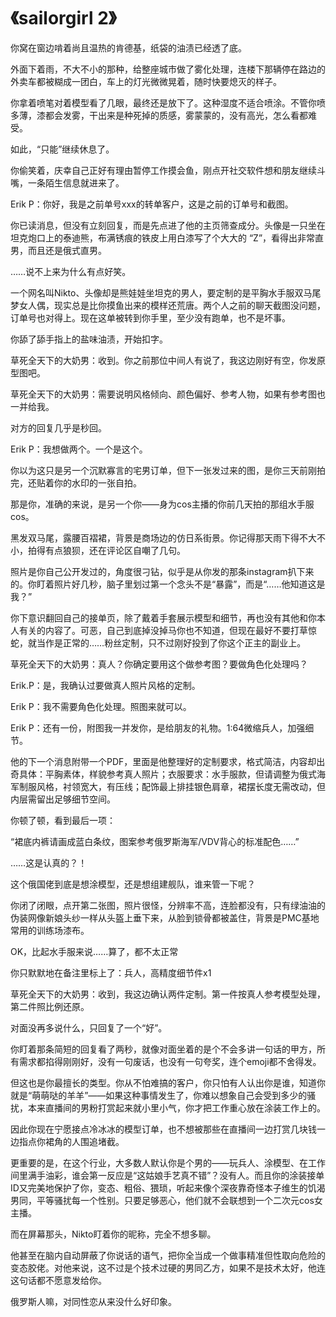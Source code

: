 # 《sailorgirl 2》

你窝在窗边啃着尚且温热的肯德基，纸袋的油渍已经透了底。

外面下着雨，不大不小的那种，给整座城市做了雾化处理，连楼下那辆停在路边的外卖车都被糊成一团白，车上的灯光微微晃着，随时快要熄灭的样子。

你拿着喷笔对着模型看了几眼，最终还是放下了。这种湿度不适合喷涂。不管你喷多薄，漆都会发雾，干出来是种死掉的质感，雾蒙蒙的，没有高光，怎么看都难受。

如此，“只能”继续休息了。

你偷笑着，庆幸自己正好有理由暂停工作摸会鱼，刚点开社交软件想和朋友继续斗嘴，一条陌生信息就进来了。

Erik P：你好，我是之前单号xxx的转单客户，这是之前的订单号和截图。

你已读消息，但没有立刻回复，而是先点进了他的主页筛查成分。头像是一只坐在坦克炮口上的泰迪熊，布满锈痕的铁皮上用白漆写了个大大的 “Z”，看得出非常直男，而且还是俄式直男。

……说不上来为什么有点好笑。

一个网名叫Nikto、头像却是熊娃娃坐坦克的男人，要定制的是平胸水手服双马尾梦女人偶，现实总是比你摸鱼出来的模样还荒唐。两个人之前的聊天截图没问题，订单号也对得上。现在这单被转到你手里，至少没有跑单，也不是坏事。

你舔了舔手指上的盐味油渍，开始扣字。

草死全天下的大奶男：收到。你之前那位中间人有说了，我这边刚好有空，你发原型图吧。

草死全天下的大奶男：需要说明风格倾向、颜色偏好、参考人物，如果有参考图也一并给我。

对方的回复几乎是秒回。

Erik P：我想做两个。一个是这个。

你以为这只是另一个沉默寡言的宅男订单，但下一张发过来的图，是你三天前刚拍完，还贴着你的水印的一张自拍。

那是你，准确的来说，是另一个你——身为cos主播的你前几天拍的那组水手服cos。

黑发双马尾，露腰百褶裙，背景是商场边的仿日系街景。你记得那天雨下得不大不小，拍得有点狼狈，还在评论区自嘲了几句。

照片是你自己公开发过的，角度很刁钻，似乎是从你发的那条instagram扒下来的。你盯着照片好几秒，脑子里划过第一个念头不是“暴露”，而是“……他知道这是我？”

你下意识翻回自己的接单页，除了戴着手套展示模型和细节，再也没有其他和你本人有关的内容了。可恶，自己到底掉没掉马你也不知道，但现在最好不要打草惊蛇，就当作是正常的……粉丝定制，只不过刚好投到了你这个正主的副业上。

草死全天下的大奶男：真人？你确定要用这个做参考图？要做角色化处理吗？

Erik.P：是，我确认过要做真人照片风格的定制。

Erik P：我不需要角色化处理。照图来就可以。

Erik P：还有一份，附图我一并发你，是给朋友的礼物。1:64微缩兵人，加强细节。

他的下一个消息附带一个PDF，里面是他整理好的定制要求，格式简洁，内容却出奇具体：平胸素体，样貌参考真人照片；衣服要求：水手服款，但请调整为俄式海军制服风格，衬领宽大，有压线；配饰最上排挂银色肩章，裙摆长度无需改动，但内层需留出足够细节空间。

你顿了顿，看到最后一项：

“裙底内裤请画成蓝白条纹，图案参考俄罗斯海军/VDV背心的标准配色……”

……这是认真的？！

这个俄国佬到底是想涂模型，还是想组建舰队，谁来管一下呢？

你闭了闭眼，点开第二张图，照片很怪，分辨率不高，连脸都没有，只有绿油油的伪装网像新娘头纱一样从头盔上垂下来，从脸到锁骨都被盖住，背景是PMC基地常用的训练场漆布。

OK，比起水手服来说……算了，都不太正常

你只默默地在备注里标上了：兵人，高精度细节件x1

草死全天下的大奶男：收到，我这边确认两件定制。第一件按真人参考模型处理，第二件照比例还原。

对面没再多说什么，只回复了一个“好”。

你盯着那条简短的回复看了两秒，就像对面坐着的是个不会多讲一句话的甲方，所有需求都掐得刚刚好，没有一句废话，也没有一句夸奖，连个emoji都不舍得发。

但这也是你最擅长的类型。你从不怕难搞的客户，你只怕有人认出你是谁，知道你就是“萌萌哒的羊羊”——如果这种事情发生了，你难以想象自己会受到多少的骚扰，本来直播间的男粉打赏起来就小里小气，你才把工作重心放在涂装工作上的。

因此你现在宁愿接点冷冰冰的模型订单，也不想被那些在直播间一边打赏几块钱一边指点你裙角的人围追堵截。

更重要的是，在这个行业，大多数人默认你是个男的——玩兵人、涂模型、在工作间里满手油彩，谁会第一反应是“这姑娘手艺真不错”？没有人。而且你的涂装接单ID又完美地保护了你，变态、粗俗、猥琐，听起来像个深夜靠奇怪本子维生的饥渴男同，平等骚扰每一个性别。只要足够恶心，他们就不会联想到一个二次元cos女主播。

而在屏幕那头，Nikto盯着你的昵称，完全不想多聊。

他甚至在脑内自动屏蔽了你说话的语气，把你全当成一个做事精准但性取向危险的变态胶佬。对他来说，这不过是个技术过硬的男同乙方，如果不是技术太好，他连这句话都不愿意发给你。

俄罗斯人嘛，对同性恋从来没什么好印象。
